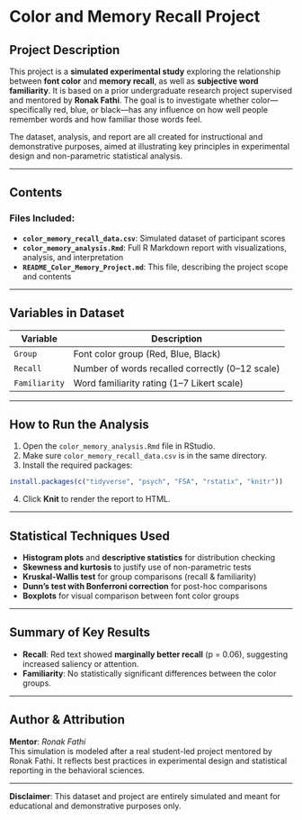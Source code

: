# Color and Memory Recall Project

## Project Description
This project is a **simulated experimental study** exploring the relationship between **font color** and **memory recall**, as well as **subjective word familiarity**. It is based on a prior undergraduate research project supervised and mentored by **Ronak Fathi**. The goal is to investigate whether color—specifically red, blue, or black—has any influence on how well people remember words and how familiar those words feel.

The dataset, analysis, and report are all created for instructional and demonstrative purposes, aimed at illustrating key principles in experimental design and non-parametric statistical analysis.

---

## Contents

### Files Included:
- **`color_memory_recall_data.csv`**: Simulated dataset of participant scores
- **`color_memory_analysis.Rmd`**: Full R Markdown report with visualizations, analysis, and interpretation
- **`README_Color_Memory_Project.md`**: This file, describing the project scope and contents

---

## Variables in Dataset
| Variable      | Description                                          |
|---------------|------------------------------------------------------|
| `Group`       | Font color group (Red, Blue, Black)                 |
| `Recall`      | Number of words recalled correctly (0–12 scale)     |
| `Familiarity` | Word familiarity rating (1–7 Likert scale)          |

---

## How to Run the Analysis
1. Open the `color_memory_analysis.Rmd` file in RStudio.
2. Make sure `color_memory_recall_data.csv` is in the same directory.
3. Install the required packages:
```r
install.packages(c("tidyverse", "psych", "FSA", "rstatix", "knitr"))
```
4. Click **Knit** to render the report to HTML.

---

## Statistical Techniques Used
- **Histogram plots** and **descriptive statistics** for distribution checking
- **Skewness and kurtosis** to justify use of non-parametric tests
- **Kruskal-Wallis test** for group comparisons (recall & familiarity)
- **Dunn’s test with Bonferroni correction** for post-hoc comparisons
- **Boxplots** for visual comparison between font color groups

---

## Summary of Key Results
- **Recall**: Red text showed **marginally better recall** (p = 0.06), suggesting increased saliency or attention.
- **Familiarity**: No statistically significant differences between the color groups.

---

## Author & Attribution
**Mentor**: *Ronak Fathi*  
This simulation is modeled after a real student-led project mentored by Ronak Fathi. It reflects best practices in experimental design and statistical reporting in the behavioral sciences.

---
**Disclaimer**: This dataset and project are entirely simulated and meant for educational and demonstrative purposes only.



